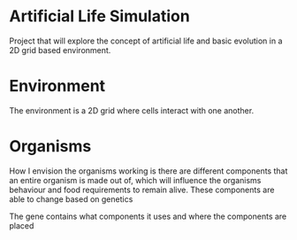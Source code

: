 # Artificial Life Simulation
 Project that will explore the concept of artificial life and basic evolution in a 2D grid based environment.


# Environment
The environment is a 2D grid where cells interact with one another.


# Organisms
How I envision the organisms working is there are different components that an entire organism is made out of, which will influence the organisms behaviour and food requirements to remain alive.
These components are able to change based on genetics

The gene contains what components it uses and where the components are placed